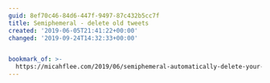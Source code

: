 ```yaml
---
guid: 8ef70c46-84d6-447f-9497-87c432b5cc7f
title: Semiphemeral - delete old tweets
created: '2019-06-05T21:41:22+00:00'
changed: '2019-09-24T14:32:33+00:00'


bookmark_of: >-
  https://micahflee.com/2019/06/semiphemeral-automatically-delete-your-old-tweets-except-for-the-ones-you-want-to-keep/
---
```


